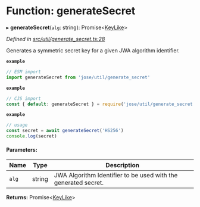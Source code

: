 # Function: generateSecret

▸ **generateSecret**(`alg`: string): Promise\<[KeyLike](../types/_types_d_.keylike.md)>

*Defined in [src/util/generate_secret.ts:28](https://github.com/panva/jose/blob/v3.1.3/src/util/generate_secret.ts#L28)*

Generates a symmetric secret key for a given JWA algorithm identifier.

**`example`** 
```js
// ESM import
import generateSecret from 'jose/util/generate_secret'
```

**`example`** 
```js
// CJS import
const { default: generateSecret } = require('jose/util/generate_secret')
```

**`example`** 
```js
// usage
const secret = await generateSecret('HS256')
console.log(secret)
```

#### Parameters:

Name | Type | Description |
------ | ------ | ------ |
`alg` | string | JWA Algorithm Identifier to be used with the generated secret.  |

**Returns:** Promise\<[KeyLike](../types/_types_d_.keylike.md)>

